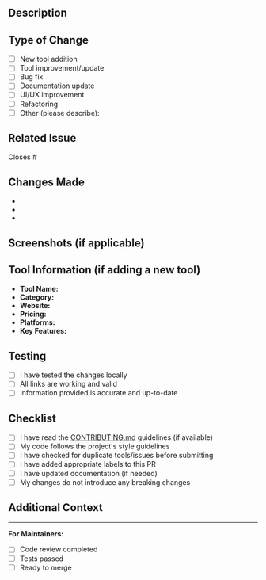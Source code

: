 ## Description
<!-- Provide a brief description of the changes in this PR -->


## Type of Change
<!-- Check all that apply -->
- [ ] New tool addition
- [ ] Tool improvement/update
- [ ] Bug fix
- [ ] Documentation update
- [ ] UI/UX improvement
- [ ] Refactoring
- [ ] Other (please describe):

## Related Issue
<!-- Link to the issue this PR addresses -->
Closes #

## Changes Made
<!-- List the specific changes made in this PR -->
-
-
-

## Screenshots (if applicable)
<!-- Add screenshots to demonstrate the changes -->


## Tool Information (if adding a new tool)
<!-- Fill this section only if you're adding a new tool -->
- **Tool Name:**
- **Category:**
- **Website:**
- **Pricing:**
- **Platforms:**
- **Key Features:**

## Testing
<!-- Describe how you tested your changes -->
- [ ] I have tested the changes locally
- [ ] All links are working and valid
- [ ] Information provided is accurate and up-to-date

## Checklist
<!-- Check all that apply -->
- [ ] I have read the [CONTRIBUTING.md](../CONTRIBUTING.md) guidelines (if available)
- [ ] My code follows the project's style guidelines
- [ ] I have checked for duplicate tools/issues before submitting
- [ ] I have added appropriate labels to this PR
- [ ] I have updated documentation (if needed)
- [ ] My changes do not introduce any breaking changes

## Additional Context
<!-- Add any other context or information about the PR here -->


---
**For Maintainers:**
- [ ] Code review completed
- [ ] Tests passed
- [ ] Ready to merge
